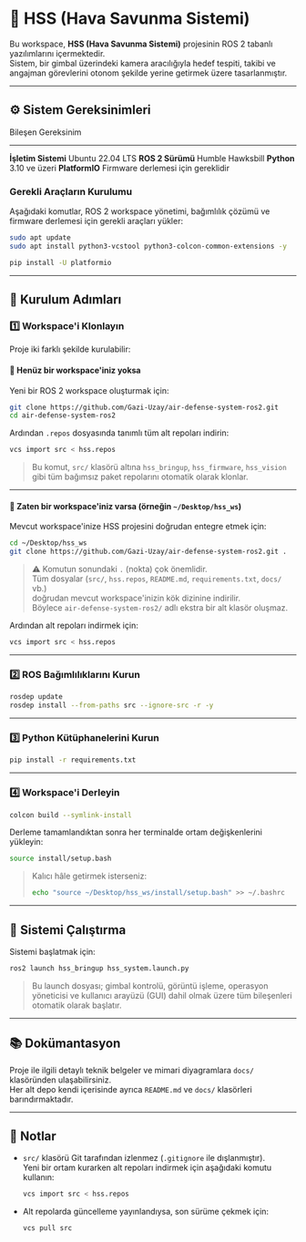 # 🚀 HSS (Hava Savunma Sistemi)

Bu workspace, **HSS (Hava Savunma Sistemi)** projesinin ROS 2 tabanlı
yazılımlarını içermektedir.\
Sistem, bir gimbal üzerindeki kamera aracılığıyla hedef tespiti, takibi
ve angajman görevlerini otonom şekilde yerine getirmek üzere
tasarlanmıştır.

------------------------------------------------------------------------

## ⚙️ Sistem Gereksinimleri

  Bileşen               Gereksinim
  --------------------- ------------------------------------
  **İşletim Sistemi**   Ubuntu 22.04 LTS
  **ROS 2 Sürümü**      Humble Hawksbill
  **Python**            3.10 ve üzeri
  **PlatformIO**        Firmware derlemesi için gereklidir

### Gerekli Araçların Kurulumu

Aşağıdaki komutlar, ROS 2 workspace yönetimi, bağımlılık çözümü ve
firmware derlemesi için gerekli araçları yükler:

``` bash
sudo apt update
sudo apt install python3-vcstool python3-colcon-common-extensions -y

pip install -U platformio
```

------------------------------------------------------------------------

## 🧩 Kurulum Adımları

### 1️⃣ Workspace'i Klonlayın

Proje iki farklı şekilde kurulabilir:

#### 🔹 Henüz bir workspace'iniz yoksa

Yeni bir ROS 2 workspace oluşturmak için:

``` bash
git clone https://github.com/Gazi-Uzay/air-defense-system-ros2.git
cd air-defense-system-ros2
```

Ardından `.repos` dosyasında tanımlı tüm alt repoları indirin:

``` bash
vcs import src < hss.repos
```

> Bu komut, `src/` klasörü altına `hss_bringup`, `hss_firmware`,
> `hss_vision` gibi tüm bağımsız paket repolarını otomatik olarak
> klonlar.

------------------------------------------------------------------------

#### 🔹 Zaten bir workspace'iniz varsa (örneğin `~/Desktop/hss_ws`)

Mevcut workspace'inize HSS projesini doğrudan entegre etmek için:

``` bash
cd ~/Desktop/hss_ws
git clone https://github.com/Gazi-Uzay/air-defense-system-ros2.git .
```

> ⚠️ Komutun sonundaki `.` (nokta) çok önemlidir.\
> Tüm dosyalar (`src/`, `hss.repos`, `README.md`, `requirements.txt`,
> `docs/` vb.)\
> doğrudan mevcut workspace'inizin kök dizinine indirilir.\
> Böylece `air-defense-system-ros2/` adlı ekstra bir alt klasör oluşmaz.

Ardından alt repoları indirmek için:

``` bash
vcs import src < hss.repos
```

------------------------------------------------------------------------

### 2️⃣ ROS Bağımlılıklarını Kurun

``` bash
rosdep update
rosdep install --from-paths src --ignore-src -r -y
```

------------------------------------------------------------------------

### 3️⃣ Python Kütüphanelerini Kurun

``` bash
pip install -r requirements.txt
```

------------------------------------------------------------------------

### 4️⃣ Workspace'i Derleyin

``` bash
colcon build --symlink-install
```

Derleme tamamlandıktan sonra her terminalde ortam değişkenlerini
yükleyin:

``` bash
source install/setup.bash
```

> Kalıcı hâle getirmek isterseniz:
>
> ``` bash
> echo "source ~/Desktop/hss_ws/install/setup.bash" >> ~/.bashrc
> ```

------------------------------------------------------------------------

## 🚀 Sistemi Çalıştırma

Sistemi başlatmak için:

``` bash
ros2 launch hss_bringup hss_system.launch.py
```

> Bu launch dosyası; gimbal kontrolü, görüntü işleme, operasyon
> yöneticisi ve kullanıcı arayüzü (GUI) dahil olmak üzere tüm
> bileşenleri otomatik olarak başlatır.

------------------------------------------------------------------------

## 📚 Dokümantasyon

Proje ile ilgili detaylı teknik belgeler ve mimari diyagramlara `docs/`
klasöründen ulaşabilirsiniz.\
Her alt depo kendi içerisinde ayrıca `README.md` ve `docs/` klasörleri
barındırmaktadır.

------------------------------------------------------------------------

## 🧠 Notlar

-   `src/` klasörü Git tarafından izlenmez (`.gitignore` ile
    dışlanmıştır).\
    Yeni bir ortam kurarken alt repoları indirmek için aşağıdaki komutu
    kullanın:

    ``` bash
    vcs import src < hss.repos
    ```

-   Alt repolarda güncelleme yayınlandıysa, son sürüme çekmek için:

    ``` bash
    vcs pull src
    ```